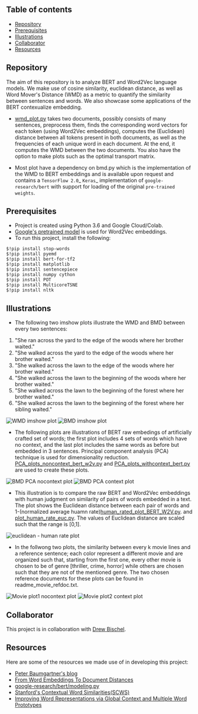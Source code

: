 ## Table of contents
* [Repository](#Repository)
* [Prerequisites](#Prerequisites)
* [Illustrations](#Illustrations)   
* [Collaborator](#Collaborator)
* [Resources](#Resources)	 

## Repository
The aim of this repository is to analyze BERT and Word2Vec language models. 
We make use of cosine similarity, euclidean distance, as well as Word Mover's Distance (WMD) as a metric to quantify the similarity between sentences and words.
We also showcase some applications of the BERT contexualize embedding.


* [wmd_plot.py](https://github.com/danafaiez/NLP-Project/blob/master/wmd_plot.py) takes two documents, possibly consists of many sentences, 
preprocess them, finds the corresponding word vectors for each token (using Word2Vec embeddings), computes the (Euclidean) distance between all tokens present in both documents,
as well as the frequencies of each unique word in each document. At the end, it computes the WMD between the two documents.
You also have the option to make plots such as the optimal transport matrix.

* Most plot have a dependency on bmd.py which is the implementation of the WMD to BERT embeddings and is available upon request and contains a `TensorFlow 2.0`_ `Keras`_ implementation of
   `google-research/bert` with support for loading of the original `pre-trained weights`.
## Prerequisites
   * Project is created using Python 3.6 and Google Cloud/Colab.
   * [Google's pretrained model](https://github.com/mmihaltz/word2vec-GoogleNews-vectors) is used for Word2Vec embeddings.
   * To run this project, install the following:
 
   
   ``` 
   $!pip install stop-words
   $!pip install pyemd
   $!pip install bert-for-tf2
   $!pip install matplotlib
   $!pip install sentencepiece
   $!pip install numpy cython
   $!pip install POT
   $!pip install MulticoreTSNE
   $!pip install nltk
   ```

## Illustrations

*  The following two imshow plots illustrate the WMD and BMD between every two
   sentences: 
  
  1. "She ran across the yard to the edge of the woods where her brother waited."
  2. "She walked across the yard to the edge of the woods where her brother waited."
  3. "She walked across the lawn to the edge of the woods where her brother waited."
  4. "She walked across the lawn to the beginning of the woods where her brother waited."
  5. "She walked across the lawn to the beginning of the forest where her brother waited."
  6. "She walked across the lawn to the beginning of the forest where her sibling waited."

![WMD imshow plot](github_plots/wmd_imshow1.png) 
![BMD imshow plot](github_plots/bmd_imshow1.png) 

* The following plots are illustrations of BERT raw embedings of artificially crafted set of words; the first plot includes 4 sets of words which have no context, and
   the last plot includes the same words as before but embedded in 3 sentences. Principal component analysis (PCA) technique is used for dimensionality reduction. [PCA_plots_noncontext_bert_w2v.py](https://github.com/danafaiez/nlp/blob/master/PCA_plots_nocontext_bert_w2v.py) and [PCA_plots_withcontext_bert.py](https://github.com/danafaiez/nlp/blob/master/PCA_plots_withcontext_bert_w2v.py) are used to create these plots.
   
![BMD PCA nocontext plot](github_plots/bmd_nocontext_pca.png)
![BMD PCA context plot](github_plots/bmd_context_pca.png)   

* This illustration is to compare the raw BERT and Word2Vec embeddings with human judgment on similarity of pairs of words embedded in a text. The plot shows the Euclidean distance between each pair of words and 1-(normalized average huamn rate)[human_rated_plot_BERT_W2V.py](https://github.com/danafaiez/nlp/blob/master/human_rated_plot_BERT_W2V.py).
and [plot_human_rate_euc.py](https://github.com/danafaiez/nlp/blob/master/plot_human_rate_euc.py). The values of Euclidean distance are scaled such that the range is [0,1].

![euclidean - human rate plot](github_plots/human_rate_euc.png)

* In the follwong two plots, the similarity between every k movie lines and a
reference sentence; each color represent a different movie and are organized
such that, starting from the first one, every other movie is chosen to be of
genre [thriller, crime, horror] while others are chosen such that they are not
of the mentioned genre. The two chosen reference documents for these plots can
be found in readme_movie_refdoc.txt.

![Movie plot1  nocontext plot](github_plots/movieplotS.png)
![Movie plot2 context plot](github_plots/movieplotP.png)   


## Collaborator
   This project is in collaboration with [Drew Bischel](https://github.com/cognagent).

## Resources
   Here are some of the resources we made use of in developing this project:
   * [Peter Baumgartner's blog](https://pmbaumgartner.github.io/blog/word-movers-distance-exploration/)
   * [From Word Embeddings To Document Distances](http://proceedings.mlr.press/v37/kusnerb15.pdf)
   * [google-research/bert/modeling.py](https://github.com/google-research/bert/blob/master/modeling.py)  
   * [Stanford's Contextual Word Similarities(SCWS)](http://ai.stanford.edu/~ehhuang/)
   * [Improving Word Representations via Global Context and Multiple Word Prototypes](https://nlp.stanford.edu/pubs/HuangACL12.pdf)


